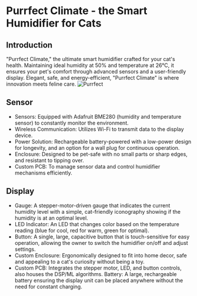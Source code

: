 # Purrfect Climate - the Smart Humidifier for Cats
## Introduction
"Purrfect Climate," the ultimate smart humidifier crafted for your cat's health. Maintaining ideal humidity at 50% and temperature at 26°C, it ensures your pet's comfort through advanced sensors and a user-friendly display. Elegant, safe, and energy-efficient, "Purrfect Climate" is where innovation meets feline care.
![Purrfect](./purrfect.png)


## Sensor
- Sensors: Equipped with Adafruit BME280 (humidity and temperature sensor) to constantly monitor the environment.
- Wireless Communication: Utilizes Wi-Fi to transmit data to the display device.
- Power Solution: Rechargeable battery-powered with a low-power design for longevity, and an option for a wall plug for continuous operation.
- Enclosure: Designed to be pet-safe with no small parts or sharp edges, and resistant to tipping over.
- Custom PCB: To manage sensor data and control humidifier mechanisms efficiently.

## Display
- Gauge: A stepper-motor-driven gauge that indicates the current humidity level with a simple, cat-friendly iconography showing if the humidity is at an optimal level.
- LED Indicator: An LED that changes color based on the temperature reading (blue for cool, red for warm, green for optimal).
- Button: A single, large, capacitive button that is touch-sensitive for easy operation, allowing the owner to switch the humidifier on/off and adjust settings.
- Custom Enclosure: Ergonomically designed to fit into home decor, safe and appealing to a cat's curiosity without being a toy.
- Custom PCB: Integrates the stepper motor, LED, and button controls, also houses the DSP/ML algorithms.
Battery: A large, rechargeable battery ensuring the display unit can be placed anywhere without the need for constant charging.
